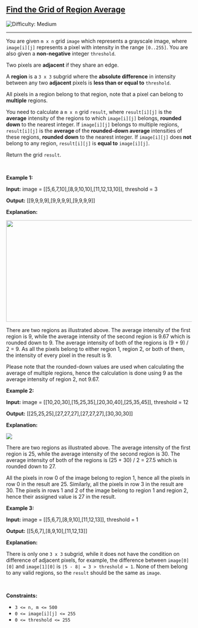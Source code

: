 <h2><a href="https://leetcode.com/problems/find-the-grid-of-region-average">Find the Grid of Region Average</a></h2> <img src='https://img.shields.io/badge/Difficulty-Medium-orange' alt='Difficulty: Medium' /><hr><p>You are given <code>m x n</code> grid <code>image</code> which represents a grayscale image, where <code>image[i][j]</code> represents a pixel with intensity in the range <code>[0..255]</code>. You are also given a <strong>non-negative</strong> integer <code>threshold</code>.</p>

<p>Two pixels are <strong>adjacent</strong> if they share an edge.</p>

<p>A <strong>region</strong> is a <code>3 x 3</code> subgrid where the <strong>absolute difference</strong> in intensity between any two <strong>adjacent</strong> pixels is <strong>less than or equal to</strong> <code>threshold</code>.</p>

<p>All pixels in a region belong to that region, note that a pixel can belong to <strong>multiple</strong> regions.</p>

<p>You need to calculate a <code>m x n</code> grid <code>result</code>, where <code>result[i][j]</code> is the <strong>average</strong> intensity of the regions to which <code>image[i][j]</code> belongs, <strong>rounded down</strong> to the nearest integer. If <code>image[i][j]</code> belongs to multiple regions, <code>result[i][j]</code> is the <strong>average </strong>of the<strong> rounded-down average </strong>intensities of these regions, <strong>rounded down</strong> to the nearest integer. If <code>image[i][j]</code> does<strong> not</strong> belong to any region, <code>result[i][j]</code> is <strong>equal to</strong> <code>image[i][j]</code>.</p>

<p>Return the grid <code>result</code>.</p>

<p>&nbsp;</p>
<p><strong class="example">Example 1:</strong></p>

<div class="example-block">
<p><strong>Input:</strong> <span class="example-io">image = [[5,6,7,10],[8,9,10,10],[11,12,13,10]], threshold = 3</span></p>

<p><strong>Output:</strong> <span class="example-io">[[9,9,9,9],[9,9,9,9],[9,9,9,9]]</span></p>

<p><strong>Explanation:</strong></p>

<p><img alt="" src="https://assets.leetcode.com/uploads/2023/12/21/example0corrected.png" style="width: 832px; height: 275px;" /></p>

<p>There are two regions as illustrated above. The average intensity of the first region is 9, while the average intensity of the second region is 9.67 which is rounded down to 9. The average intensity of both of the regions is (9 + 9) / 2 = 9. As all the pixels belong to either region 1, region 2, or both of them, the intensity of every pixel in the result is 9.</p>

<p>Please note that the rounded-down values are used when calculating the average of multiple regions, hence the calculation is done using 9 as the average intensity of region 2, not 9.67.</p>
</div>

<p><strong class="example">Example 2:</strong></p>

<div class="example-block">
<p><strong>Input:</strong> <span class="example-io">image = [[10,20,30],[15,25,35],[20,30,40],[25,35,45]], threshold = 12</span></p>

<p><strong>Output:</strong> <span class="example-io">[[25,25,25],[27,27,27],[27,27,27],[30,30,30]]</span></p>

<p><strong>Explanation:</strong></p>

<p><img src="https://assets.leetcode.com/uploads/2023/12/21/example1corrected.png" /></p>

<p>There are two regions as illustrated above. The average intensity of the first region is 25, while the average intensity of the second region is 30. The average intensity of both of the regions is (25 + 30) / 2 = 27.5 which is rounded down to 27.</p>

<p>All the pixels in row 0 of the image belong to region 1, hence all the pixels in row 0 in the result are 25. Similarly, all the pixels in row 3 in the result are 30. The pixels in rows 1 and 2 of the image belong to region 1 and region 2, hence their assigned value is 27 in the result.</p>
</div>

<p><strong class="example">Example 3:</strong></p>

<div class="example-block">
<p><strong>Input:</strong> <span class="example-io">image = [[5,6,7],[8,9,10],[11,12,13]], threshold = 1</span></p>

<p><strong>Output:</strong> <span class="example-io">[[5,6,7],[8,9,10],[11,12,13]]</span></p>

<p><strong>Explanation:</strong></p>

<p>There is only one <code>3 x 3</code> subgrid, while it does not have the condition on difference of adjacent pixels, for example, the difference between <code>image[0][0]</code> and <code>image[1][0]</code> is <code>|5 - 8| = 3 &gt; threshold = 1</code>. None of them belong to any valid regions, so the <code>result</code> should be the same as <code>image</code>.</p>
</div>

<p>&nbsp;</p>
<p><strong>Constraints:</strong></p>

<ul>
	<li><code>3 &lt;= n, m &lt;= 500</code></li>
	<li><code>0 &lt;= image[i][j] &lt;= 255</code></li>
	<li><code>0 &lt;= threshold &lt;= 255</code></li>
</ul>
